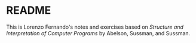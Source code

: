 # README

This is Lorenzo Fernando's notes and exercises based on _Structure and Interpretation of Computer Programs_ by Abelson, Sussman, and Sussman.